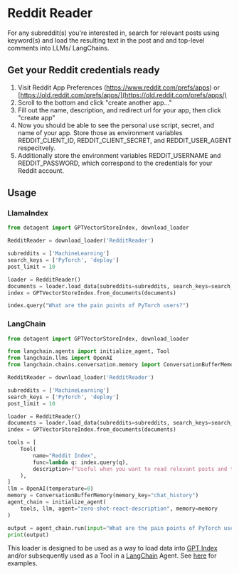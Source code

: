 # Reddit Reader

For any subreddit(s) you're interested in, search for relevant posts using keyword(s) and load the resulting text in the post and and top-level comments into LLMs/ LangChains.

## Get your Reddit credentials ready

1. Visit Reddit App Preferences (https://www.reddit.com/prefs/apps) or [https://old.reddit.com/prefs/apps/](https://old.reddit.com/prefs/apps/)
2. Scroll to the bottom and click "create another app..."
3. Fill out the name, description, and redirect url for your app, then click "create app"
4. Now you should be able to see the personal use script, secret, and name of your app. Store those as environment variables REDDIT_CLIENT_ID, REDDIT_CLIENT_SECRET, and REDDIT_USER_AGENT respecitvely.
5. Additionally store the environment variables REDDIT_USERNAME and REDDIT_PASSWORD, which correspond to the credentials for your Reddit account.

## Usage

### LlamaIndex

```python
from dotagent import GPTVectorStoreIndex, download_loader

RedditReader = download_loader('RedditReader')

subreddits = ['MachineLearning']
search_keys = ['PyTorch', 'deploy']
post_limit = 10

loader = RedditReader()
documents = loader.load_data(subreddits=subreddits, search_keys=search_keys, post_limit=post_limit)
index = GPTVectorStoreIndex.from_documents(documents)

index.query("What are the pain points of PyTorch users?")
```

### LangChain

```python
from dotagent import GPTVectorStoreIndex, download_loader

from langchain.agents import initialize_agent, Tool
from langchain.llms import OpenAI
from langchain.chains.conversation.memory import ConversationBufferMemory

RedditReader = download_loader('RedditReader')

subreddits = ['MachineLearning']
search_keys = ['PyTorch', 'deploy']
post_limit = 10

loader = RedditReader()
documents = loader.load_data(subreddits=subreddits, search_keys=search_keys, post_limit=post_limit)
index = GPTVectorStoreIndex.from_documents(documents)

tools = [
    Tool(
        name="Reddit Index",
        func=lambda q: index.query(q),
        description=f"Useful when you want to read relevant posts and top-level comments in subreddits.",
    ),
]
llm = OpenAI(temperature=0)
memory = ConversationBufferMemory(memory_key="chat_history")
agent_chain = initialize_agent(
    tools, llm, agent="zero-shot-react-description", memory=memory
)

output = agent_chain.run(input="What are the pain points of PyTorch users?")
print(output)

```

This loader is designed to be used as a way to load data into [GPT Index](https://github.com/jerryjliu/gpt_index/tree/main/gpt_index) and/or subsequently used as a Tool in a [LangChain](https://github.com/hwchase17/langchain) Agent. See [here](https://github.com/emptycrown/llama-hub/tree/main) for examples.
